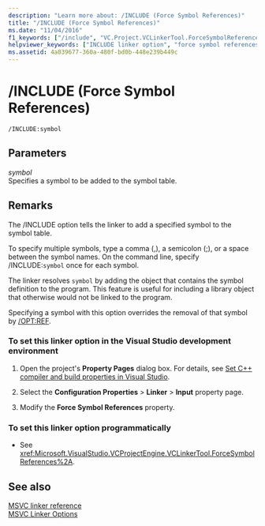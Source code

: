 ```yaml
---
description: "Learn more about: /INCLUDE (Force Symbol References)"
title: "/INCLUDE (Force Symbol References)"
ms.date: "11/04/2016"
f1_keywords: ["/include", "VC.Project.VCLinkerTool.ForceSymbolReferences"]
helpviewer_keywords: ["INCLUDE linker option", "force symbol references linker option", "symbol references linker force", "/INCLUDE linker option", "symbols, add to symbol table", "-INCLUDE linker option"]
ms.assetid: 4a039677-360a-480f-bd0b-448e239b449c
---
```

# /INCLUDE (Force Symbol References)

```
/INCLUDE:symbol
```

## Parameters

*symbol*<br/>
Specifies a symbol to be added to the symbol table.

## Remarks

The /INCLUDE option tells the linker to add a specified symbol to the symbol table.

To specify multiple symbols, type a comma (,), a semicolon (;), or a space between the symbol names. On the command line, specify /INCLUDE:`symbol` once for each symbol.

The linker resolves `symbol` by adding the object that contains the symbol definition to the program. This feature is useful for including a library object that otherwise would not be linked to the program.

Specifying a symbol with this option overrides the removal of that symbol by [/OPT:REF](opt-optimizations.md).

### To set this linker option in the Visual Studio development environment

1. Open the project's **Property Pages** dialog box. For details, see [Set C++ compiler and build properties in Visual Studio](../working-with-project-properties.md).

1. Select the **Configuration Properties** > **Linker** > **Input** property page.

1. Modify the **Force Symbol References** property.

### To set this linker option programmatically

- See <xref:Microsoft.VisualStudio.VCProjectEngine.VCLinkerTool.ForceSymbolReferences%2A>.

## See also

[MSVC linker reference](linking.md)<br/>
[MSVC Linker Options](linker-options.md)
